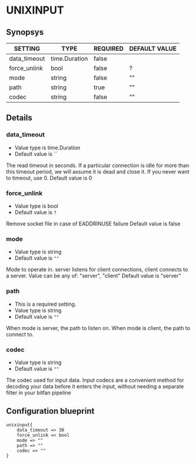 # UNIXINPUT


## Synopsys


|   SETTING    |     TYPE      | REQUIRED | DEFAULT VALUE |
|--------------|---------------|----------|---------------|
| data_timeout | time.Duration | false    |               |
| force_unlink | bool          | false    | ?             |
| mode         | string        | false    | ""            |
| path         | string        | true     | ""            |
| codec        | string        | false    | ""            |


## Details

### data_timeout
* Value type is time.Duration
* Default value is ``

The read timeout in seconds. If a particular connection is idle for more than this timeout period, we will assume it is dead and close it.
If you never want to timeout, use 0.
Default value is 0

### force_unlink
* Value type is bool
* Default value is `?`

Remove socket file in case of EADDRINUSE failure
Default value is false

### mode
* Value type is string
* Default value is `""`

Mode to operate in. server listens for client connections, client connects to a server.
Value can be any of: "server", "client"
Default value is "server"

### path
* This is a required setting.
* Value type is string
* Default value is `""`

When mode is server, the path to listen on. When mode is client, the path to connect to.

### codec
* Value type is string
* Default value is `""`

The codec used for input data. Input codecs are a convenient method for decoding
your data before it enters the input, without needing a separate filter in your bitfan pipeline



## Configuration blueprint

```
unixinput{
	data_timeout => 30
	force_unlink => bool
	mode => ""
	path => ""
	codec => ""
}
```
